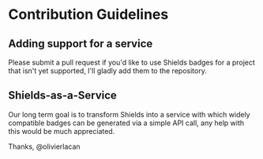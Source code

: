 # Contribution Guidelines

## Adding support for a service
Please submit a pull request if you'd like to use Shields badges for a project that isn't yet supported, I'll gladly add them to the repository.

## Shields-as-a-Service
Our long term goal is to transform Shields into a service with which widely compatible badges can be generated via a simple API call, any help with this would be much appreciated.

Thanks,
@olivierlacan
